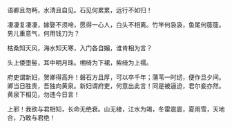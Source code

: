 语卿且勿眄，水清且自见。石见何累累，远行不如归！

凄凄复凄凄，嫁娶不须啼，愿得一心人，白头不相离。竹竿何袅袅，鱼尾何簁簁。男儿重意气，何用钱刀为？

枯桑知天风，海水知天寒，入门各自媚，谁肯相为言？

头上倭堕髻，耳中明月珠。缃绮为下裙，紫绮为上襦。

府吏谓新妇，贺卿得高升！磐石方且厚，可以卒千年；蒲苇一时纫，便作旦夕间。卿当日胜贵，吾独向黄泉。新妇谓府吏，何意出此言！同是被逼迫，君尔妾亦然。黄泉下相见，勿违今日言！

上邪！我欲与君相知，长命无绝衰。山无棱，江水为竭，冬雷震震，夏雨雪，天地合，乃敢与君绝！
